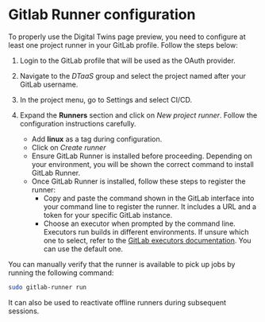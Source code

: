 # Gitlab Runner configuration
To properly use the Digital Twins page preview, you need to configure at least one project runner in your GitLab profile. Follow the steps below:

1. Login to the GitLab profile that will be used as the OAuth provider.

2. Navigate to the *DTaaS* group and select the project named after your GitLab username.

3. In the project menu, go to Settings and select CI/CD.

4. Expand the **Runners** section and click on *New project runner*. Follow the configuration instructions carefully. 
    * Add **linux** as a tag during configuration.
    * Click on *Create runner*
    * Ensure GitLab Runner is installed before proceeding. Depending on your environment, you will be shown the correct command to install GitLab Runner.
    * Once GitLab Runner is installed, follow these steps to register the runner:
        * Copy and paste the command shown in the GitLab interface into your command line to register the runner. It includes a URL and a token for your specific GitLab instance.
        * Choose an executor when prompted by the command line. Executors run builds in different environments. If unsure which one to select, refer to the [GitLab executors documentation](https://docs.gitlab.com/runner/executors/). You can use the default one.

You can manually verify that the runner is available to pick up jobs by running the following command:
```bash
sudo gitlab-runner run
```
It can also be used to reactivate offline runners during subsequent sessions.